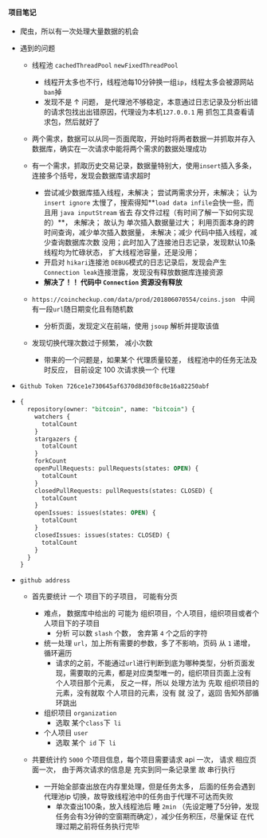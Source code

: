 #### 项目笔记

- 爬虫，所以有一次处理大量数据的机会

- 遇到的问题
  - 线程池 `cachedThreadPool` `newFixedThreadPool` 
    - 线程开太多也不行，线程池每10分钟换一组`ip`，线程太多会被源网站`ban`掉
    - 发现不是 ↑ 问题， 是代理池不够稳定，本意通过日志记录及分析出错的请求包找出出错原因，代理设为本机`127.0.0.1` 用 抓包工具查看请求包，然后就好了

  - 两个需求，数据可以从同一页面爬取，开始时将两者数据一并抓取并存入数据库，确实在一次请求中能将两个需求的数据处理成功

  - 有一个需求，抓取历史交易记录，数据量特别大，使用`insert`插入多条，连接多个括号，发现会数据库请求超时
    - 尝试减少数据库插入线程，未解决； 尝试两需求分开，未解决； 认为 `insert ignore` 太慢了，搜索得知**`load data infile`会快一些，而且用 `java inputStream` 省去 存文件过程（有时间了解一下如何实现的）**， 未解决； 故认为 单次插入数据量过大； 利用页面本身的跨时间查询，减少单次插入数据量， 未解决；减少 代码中插入线程，减少查询数据库次数 没用；此时加入了连接池日志记录，发现默认10条线程均为忙碌状态， 扩大线程池容量，还是没用；
    - 开启对 `hikari`连接池 `DEBUG`模式的日志记录后，发现会产生 `Connection leak`连接泄露，发现没有释放数据库连接资源
    - **解决了！！ 代码中 `Connection` 资源没有释放**

  - `https://coincheckup.com/data/prod/201806070554/coins.json ` 中间有一段`url`随日期变化且有随机数
    - 分析页面，发现定义在前端，使用 `jsoup` 解析并提取该值

  - 发现切换代理次数过于频繁， 减小次数

    - 带来的一个问题是，如果某个 代理质量较差， 线程池中的任务无法及时反应， 目前设定 100 次请求换一个 代理

    

- `Github Token 726ce1e730645af6370d8d30f8c8e16a82250abf `

- ``` sql
  {
    repository(owner: "bitcoin", name: "bitcoin") {
      watchers {
        totalCount
      }
      stargazers {
        totalCount
      }
      forkCount
      openPullRequests: pullRequests(states: OPEN) {
        totalCount
      }
      closedPullRequests: pullRequests(states: CLOSED) {
        totalCount
      }
      openIssues: issues(states: OPEN) {
        totalCount
      }
      closedIssues: issues(states: CLOSED) {
        totalCount
      }
    }
  }
  
  ```

- `github address` 

  - 首先要统计 一个 项目下的子项目， 可能有分页

    - 难点， 数据库中给出的 可能为 组织项目，个人项目，组织项目或者个人项目下的子项目
      - 分析 可以数 `slash` 个数， 舍弃第 `4` 个之后的字符
    - 统一处理 `url`，加上所有需要的参数，多了不影响，页码 从 `1` 递增，循环遍历
      - 请求的之前，不能通过`url`进行判断到底为哪种类型，分析页面发现，需要取的元素，都是对应类型唯一的，组织项目页面上没有 个人项目那个元素， 反之一样，所以 处理方法为 先取 组织项目的 元素，没有就取 个人项目的元素，没有 就 没了，返回 告知外部循环跳出
    - 组织项目 `organization`
      - 选取 某个` class `下` li`
    - 个人项目 `user`
      - 选取 某个` id` 下` li`
  - 共要统计约 `5000` 个项目信息，每个项目需要请求 api 一次， 请求 相应页面一次， 由于两次请求的信息是 充实到同一条记录里 故 串行执行
    - 一开始全部查出放在内存里处理，但是任务太多， 后面的任务会遇到 代理池ip 切换，故导致线程池中的任务由于代理不可达而失败
      - 单次查出100条，放入线程池后 睡 `2min` （先设定睡了5分钟，发现任务会有3分钟的空窗期而确定），减少任务积压，尽量保证 在代理过期之前将任务执行完毕


